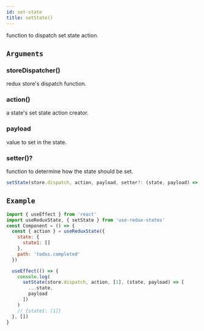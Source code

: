 ```yaml
---
id: set-state
title: setState()
---
```


function to dispatch set state action.

## `Arguments`

### **storeDispatcher()**

redux store's dispatch function.

### **action()**

a state's set state action creator.

### **payload**

value to set in the state.

### **setter()?**

function to determine how the state should be set.

```js
setState(store.dispatch, action, payload, setter?: (state, payload) => newState)
```

## `Example`

```jsx
import { useEffect } from 'react'
import useReduxState, { setState } from 'use-redux-states'
const Component = () => {
  const { action } = useReduxState({
    state: {
      state1: []
    },
    path: 'todos.completed'
  })

  useEffect(() => {
    console.log(
      setState(store.dispatch, action, [1], (state, payload) => [
        ...state,
        payload
      ])
    )
    // {state1: [1]}
  }, [])
}
```
